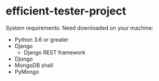 # efficient-tester-project

System requirements:
Need downloaded on your machine:
  * Python 3.6 or greater
  * Django 
    * Django REST framework 
  * Djongo
  * MongoDB shell
  * PyMongo
  
  

